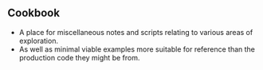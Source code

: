 ## Cookbook
- A place for miscellaneous notes and scripts relating to various areas of exploration. 
- As well as minimal viable examples more suitable for reference than the production code they might be from.



